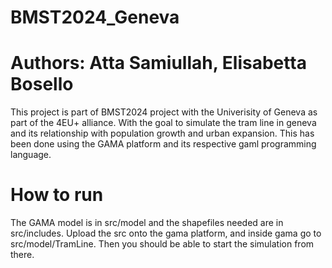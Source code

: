 # BMST2024_Geneva
# Authors: Atta Samiullah, Elisabetta Bosello 
This project is part of BMST2024 project with the Univerisity of Geneva as part of the 4EU+ alliance. With the goal to simulate the tram line in geneva and its relationship with population growth and urban expansion. This has been done using the GAMA platform and its respective gaml programming language.

# How to run
The GAMA model is in src/model and the shapefiles needed are in src/includes. Upload the src onto the gama platform, and inside gama go to src/model/TramLine. Then you should be able to start the simulation from there.

